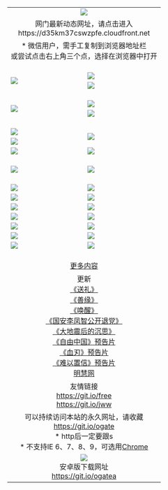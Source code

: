 ﻿<table>
  <tr></tr>
  <tr><td colspan=2 align=center><img src="https://cloud.githubusercontent.com/assets/11880933/13434984/f430fae2-e012-11e5-814f-c2df1e82b247.jpg" /></td></tr>
  <tr><td colspan=2 align=center>网门最新动态网址，请点击进入
<br>https://d35km37cswzpfe.cloudfront.net
    </td>
  </tr>
  <tr>
    <td colspan=2 align=center>* 微信用户，需手工复制到浏览器地址栏<br>或尝试点击右上角三个点，选择在浏览器中打开
    <!--br>* IE6打开动态网址须在选项中勾选TLS 1.0--></td>
  </tr>
  <tr height="20">
  <tr>
    <td rowspan=2><a href="https://d35km37cswzpfe.cloudfront.net/ogUP.aspx?name=11DKC.mp4&list=11DKC" target="_blank"><img src="https://d35km37cswzpfe.cloudfront.net/Up/11DKC1.jpg" /></a></td> 
    <td><div><a href="https://d35km37cswzpfe.cloudfront.net/ogUP.aspx?name=LRWS.mp4&list=LRWS" target="_blank"><img src="https://d35km37cswzpfe.cloudfront.net/Up/LRWS.jpg" /></a></td>
   </tr>
  <tr>
    <td><a href="https://d35km37cswzpfe.cloudfront.net/ogNiceVedio.aspx" target="_blank"><img src="https://d35km37cswzpfe.cloudfront.net/Up/11TGKDY.jpg" /></a></td>
  </tr>
  <tr height="20">
  <tr>
    <td rowspan=2><a href="https://d35km37cswzpfe.cloudfront.net/ogUP.aspx?name=4EE/DJ.mp4&list=4EEDJ" target="_blank"><img src="https://d35km37cswzpfe.cloudfront.net/Up/4EE/DJ140.jpg"/></a></td>
    <td><a href="https://d35km37cswzpfe.cloudfront.net/ogUP.aspx?name=4EE/ZG.mp4&list=4EEZG" target="_blank"><img src="https://d35km37cswzpfe.cloudfront.net/Up/4EE/ZG0.jpg"/></a></td>
    <!--td><a href="https://d35km37cswzpfe.cloudfront.net/ogUP.aspx?name=4EE/QQ.mp4&list=4EEQQ" target="_blank"><img src="https://d35km37cswzpfe.cloudfront.net/Up/4EE/QQ0.jpg"/></a></td>
    <td><a href="https://d35km37cswzpfe.cloudfront.net/ogUP.aspx?name=4EE/HQ.mp4&list=4EEHQ" target="_blank"><img src="https://d35km37cswzpfe.cloudfront.net/Up/4EE/HQ0.jpg"/></a></td-->
  </tr>
  <tr>
    <td><a href="https://d35km37cswzpfe.cloudfront.net/onCO.aspx?list=XWPL&mode=m" target="_blank"><img src="https://d35km37cswzpfe.cloudfront.net/Up/0WZTT.jpg" /></a></td> 
  </tr>
  <tr height="20">
  <tr>
    <td><a href="https://d35km37cswzpfe.cloudfront.net/ogUP.aspx?name=JQR.mp4&count=2" target="_blank"><img src="https://d35km37cswzpfe.cloudfront.net/Up/JQR.jpg" /></a></td>   
    <td rowspan=2><a href="https://d35km37cswzpfe.cloudfront.net/ogUP.aspx?name=JP.mp4&count=9" target="_blank"><img src="https://d35km37cswzpfe.cloudfront.net/Up/JP.jpg" /></td>
  </tr>
  <tr>
    <td><a href="https://d35km37cswzpfe.cloudfront.net/ogUP.aspx?name=WH.mp4" target="_blank"><img src="https://d35km37cswzpfe.cloudfront.net/Up/WH.jpg" /></a></td>
  </tr>
  <tr>
    <td><a href="https://d35km37cswzpfe.cloudfront.net/ogUP.aspx?name=SSZJ.mp4&list=SSZJ" target="_blank"><img src="https://d35km37cswzpfe.cloudfront.net/Up/SSZJ.jpg" /></a></td>
    <td><a href="https://d35km37cswzpfe.cloudfront.net/ogUP.aspx?name=WLSH.mp4&count=2" target="_blank"><img src="https://d35km37cswzpfe.cloudfront.net/Up/WLSH.jpg" /></a</td>
  </tr>
  <tr height="20">
  <tr>
    <td><a href="https://d35km37cswzpfe.cloudfront.net/ogUP.aspx?name=ZY.mp4&count=2015|16" target="_blank"><img src="https://d35km37cswzpfe.cloudfront.net/Up/ZY.jpg" /></a</td>
    <td><a href="https://d35km37cswzpfe.cloudfront.net/ogUP.aspx?name=XTFY.mp4&count=B|2,A|24" target="_blank"><img src="https://d35km37cswzpfe.cloudfront.net/Up/XTFY.jpg" /></a></td>
  </tr>
  <tr height="20">
  </tr>
  <!--tr>
    <td><a href="https://d35km37cswzpfe.cloudfront.net/ogUP.aspx?name=4EE/GX.mp4&list=4EEGX" target="_blank"><img src="https://d35km37cswzpfe.cloudfront.net/Up/4EE/GX0.jpg"/></a></td>
    <td><a href="https://d35km37cswzpfe.cloudfront.net/ogUP.aspx?name=4EE/HD.mp4&list=4EEHD" target="_blank"><img src="https://d35km37cswzpfe.cloudfront.net/Up/4EE/HD0.jpg"/></a></td>
  </tr>
  <tr>
    <td><a href="https://d35km37cswzpfe.cloudfront.net/ogUP.aspx?name=4EE/TX.mp4&list=4EETX" target="_blank"><img src="https://d35km37cswzpfe.cloudfront.net/Up/4EE/TX0.jpg"/></a></td>
    <td><a href="https://d35km37cswzpfe.cloudfront.net/ogUP.aspx?name=4EE/WZ.mp4&list=4EEWZ" target="_blank"><img src="https://d35km37cswzpfe.cloudfront.net/Up/4EE/WZ0.jpg"/></a></td>
  </tr-->
  <tr>
    <td><a href="https://d35km37cswzpfe.cloudfront.net/onUP.aspx?name=https://du172fz170yac.cloudfront.net/" target="_blank"><img src="https://d35km37cswzpfe.cloudfront.net/Up/0DTW.jpg"/></a></td>
    <td><a href="https://d35km37cswzpfe.cloudfront.net/onUP.aspx?name=https://d240ns8up8earz.cloudfront.net/acenter/" target="_blank"><img src="https://d35km37cswzpfe.cloudfront.net/Up/0TDW.jpg" /></a></td>
  </tr>
  <tr>
    <td><a href="https://d35km37cswzpfe.cloudfront.net/onUP.aspx?name=https://d4508d6vomz2p.cloudfront.net/gb/nsc413.htm" target="_blank"><img src="https://d35km37cswzpfe.cloudfront.net/Up/0DJY.jpg" /></a></td>
    <td><a href="https://d35km37cswzpfe.cloudfront.net/onUP.aspx?name=https://d4apjbhkuxer1.cloudfront.net/xtr/gb/prog204.html" target="_blank"><img src="https://d35km37cswzpfe.cloudfront.net/Up/0XTR.jpg" /></a></td>
  </tr>
  <tr>
    <td><a href="https://d35km37cswzpfe.cloudfront.net/onUP.aspx?name=https://d3aj00iefsmfgc.cloudfront.net/" target="_blank"><img src="https://d35km37cswzpfe.cloudfront.net/Up/0MHW.jpg" /></a></td>
    <td><a href="https://d35km37cswzpfe.cloudfront.net/onUP.aspx?name=https://d20wz7qt14x5d2.cloudfront.net/" target="_blank"><img src="https://d35km37cswzpfe.cloudfront.net/Up/0ZJW.jpg" /></a></td>
  </tr>
  <tr>
    <td><a href="https://d35km37cswzpfe.cloudfront.net/ogUP.aspx?name=0FG.zip" target="_blank"><img src="https://d35km37cswzpfe.cloudfront.net/Up/0FG.jpg" /></a></td>
    <td><a href="https://d35km37cswzpfe.cloudfront.net/ogUP.aspx?name=0FGA.apk" target="_blank"><img src="https://d35km37cswzpfe.cloudfront.net/Up/0FGA.jpg" /></a></td>
  </tr>
  <tr>
    <td><a href="https://d35km37cswzpfe.cloudfront.net/ogUP.aspx?name=0U.zip" target="_blank"><img src="https://d35km37cswzpfe.cloudfront.net/Up/0U.jpg" /></a></td>
    <td><a href="https://d35km37cswzpfe.cloudfront.net/ogUP.aspx?name=0UA.apk" target="_blank"><img src="https://d35km37cswzpfe.cloudfront.net/Up/0UA.jpg" /></a></td>
  </tr>
  <tr>
    <td><a href="https://d35km37cswzpfe.cloudfront.net/ogUP.aspx?name=0iPPOTV.zip" target="_blank"><img src="https://d35km37cswzpfe.cloudfront.net/Up/0iPPOTV.jpg" /></a></td>
    <td><a href="https://d35km37cswzpfe.cloudfront.net/ogUP.aspx?name=0iNTD.apk" target="_blank"><img src="https://d35km37cswzpfe.cloudfront.net/Up/0iNTD.jpg" /></a></td>
  </tr>
  <!--tr>
    <td><a href="https://d35km37cswzpfe.cloudfront.net/ogNice.aspx" target="_blank"><img src="https://d35km37cswzpfe.cloudfront.net/Up/0WCYY.jpg" /></a></td>
    <td><a href="https://d35km37cswzpfe.cloudfront.net/onCO.aspx?list=XWPL&mode=m" target="_blank"><img src="https://d35km37cswzpfe.cloudfront.net/Up/0WZTT.jpg" /></a></td> 
  </tr-->
  <tr>
    <td><a href="https://d35km37cswzpfe.cloudfront.net/ogDY.aspx" target="_blank"><img src="https://d35km37cswzpfe.cloudfront.net/Up/0FK.jpg" /></a></td>
    <td><a href="https://d35km37cswzpfe.cloudfront.net/ogST.aspx" target="_blank"><img src="https://d35km37cswzpfe.cloudfront.net/Up/0ST.jpg" /></a></td> 
  </tr>
  <tr height="20">
  <tr>
    <td colspan=2 align=center><a href="https://d35km37cswzpfe.cloudfront.net/ogNice.aspx">更多内容</a>
    </td>
  </tr>
  <tr>
    <td colspan=2 align=center>更新<br>
      <a href="https://d35km37cswzpfe.cloudfront.net/ogUP.aspx?name=4ESL.mp4" target="_blank">《送礼》</a><br>
      <a href="https://d35km37cswzpfe.cloudfront.net/ogUP.aspx?name=4ESY.mp4" target="_blank">《善缘》</a><br>
      <a href="https://d35km37cswzpfe.cloudfront.net/ogUP.aspx?name=4EHX.mp4" target="_blank">《唤醒》</a><br>
      <a href="https://d35km37cswzpfe.cloudfront.net/ogUP.aspx?name=4LFZ.mp4" target="_blank">《国安李凤智公开退党》</a><br>
      <a href="https://d35km37cswzpfe.cloudfront.net/ogUP.aspx?name=4DDZHDCS.mp4" target="_blank">《大地震后的沉思》</a><br>
      <a href="https://d35km37cswzpfe.cloudfront.net/ogUP.aspx?name=11ZYZG0.mp4" target="_blank">《自由中国》预告片</a><br>
      <a href="https://d35km37cswzpfe.cloudfront.net/ogUP.aspx?name=11XR.mp4" target="_blank">《血刃》预告片</a><br>
      <a href="https://d35km37cswzpfe.cloudfront.net/ogUP.aspx?name=11NYZX.mp4&count=2" target="_blank">《难以置信》预告片</a><br>
      <a href="https://d35km37cswzpfe.cloudfront.net/onUP.aspx?name=https://www.minghui.org/" target="_blank">明慧网</a>
    </td>
  </tr>
  <tr>
    <td colspan=2 align=center>友情链接<br>
      <a href="https://git.io/free" target="_blank">https://git.io/free</a><br>
      <a href="https://git.io/jww" target="_blank">https://git.io/jww</a>
    </td>
  </tr>
  <tr>
    <td colspan=2 align=center>可以持续访问本站的永久网址，请收藏<br/><a href="https://git.io/ogate" target="_blank">https://git.io/ogate</a><br/>* http后一定要跟s<br/>* 不支持IE 6、7、8、9，可选用<a href="https://d35km37cswzpfe.cloudfront.net/ogUP.aspx?name=0ChromePortable.zip">Chrome</a></td>
  </tr>
  <tr>
    <td colspan=2 align=center><a href="https://d35km37cswzpfe.cloudfront.net/ogUP.aspx?name=0oGate.apk" target="_blank"><img src="https://cloud.githubusercontent.com/assets/11880933/13720399/75e143ee-e842-11e5-9f0a-1421f423c80f.jpg" /></a><br>安卓版下载网址<br><a href="https://git.io/ogatea">https://git.io/ogatea</a></td>
  </tr>
  <!--tr>
    <td colspan=2 align=center>可能失效的动态网址
    </td>
  </tr-->
</table>
